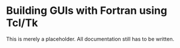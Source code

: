 # Building GUIs with Fortran using Tcl/Tk

This is merely a placeholder. All documentation still has to be written.

